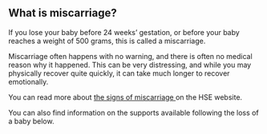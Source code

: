 ##  What is miscarriage?

If you lose your baby before 24 weeks’ gestation, or before your baby reaches
a weight of 500 grams, this is called a miscarriage.

Miscarriage often happens with no warning, and there is often no medical
reason why it happened. This can be very distressing, and while you may
physically recover quite quickly, it can take much longer to recover
emotionally.

You can read more about [ the signs of miscarriage
](https://www2.hse.ie/conditions/miscarriage/) on the HSE website.

You can also find information on the supports available following the loss of
a baby below.
